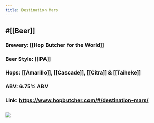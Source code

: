 ```yaml
---
title: Destination Mars
---
```


## #[[Beer]]
### Brewery: [[Hop Butcher for the World]]

### Beer Style: [[IPA]]

### Hops: [[Amarillo]], [[Cascade]], [[Citra]] & [[Taiheke]]

### ABV: 6.75% ABV

### Link: https://www.hopbutcher.com/#/destination-mars/

## ![](https://images.squarespace-cdn.com/content/v1/56898fcb05f8e23aa28e30e5/1585678104336-MKURBI0TJP7MZVG05OCA/ke17ZwdGBToddI8pDm48kH5e5AbZ69pvYODqctUP6pt7gQa3H78H3Y0txjaiv_0fDoOvxcdMmMKkDsyUqMSsMWxHk725yiiHCCLfrh8O1z5QHyNOqBUUEtDDsRWrJLTmmzJBBHkqvGAibxByi2-xi3Pvk8W2C7VzWk7QFq0HyqnQS3b2pqlH_miAKj15V_QX/Destination-Mars-Square-Version.jpg?format=1000w)
